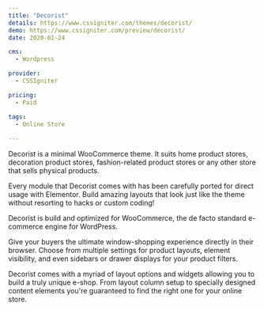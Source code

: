 ```yaml
---
title: "Decorist"
details: https://www.cssigniter.com/themes/decorist/
demo: https://www.cssigniter.com/preview/decorist/
date: 2020-01-24

cms: 
  - Wordpress

provider: 
  - CSSIgniter

pricing:
  - Paid

tags:
  - Online Store
  
---
```


Decorist is a minimal WooCommerce theme. It suits home product stores, decoration product stores, fashion-related product stores or any other store that sells physical products.

Every module that Decorist comes with has been carefully ported for direct usage with Elementor. Build amazing layouts that look just like the theme without resorting to hacks or custom coding!

Decorist is build and optimized for WooCommerce, the de facto standard e-commerce engine for WordPress.

Give your buyers the ultimate window-shopping experience directly in their browser. Choose from multiple settings for product layouts, element visibility, and even sidebars or drawer displays for your product filters.

Decorist comes with a myriad of layout options and widgets allowing you to build a truly unique e-shop. From layout column setup to specially designed content elements you're guaranteed to find the right one for your online store.